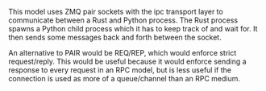 This model uses ZMQ pair sockets with the ipc transport layer to communicate
between a Rust and Python process. The Rust process spawns a Python child
process which it has to keep track of and wait for. It then sends some messages
back and forth between the socket.

An alternative to PAIR would be REQ/REP, which would enforce strict
request/reply. This would be useful because it would enforce sending a response
to every request in an RPC model, but is less useful if the connection is used
as more of a queue/channel than an RPC medium.
